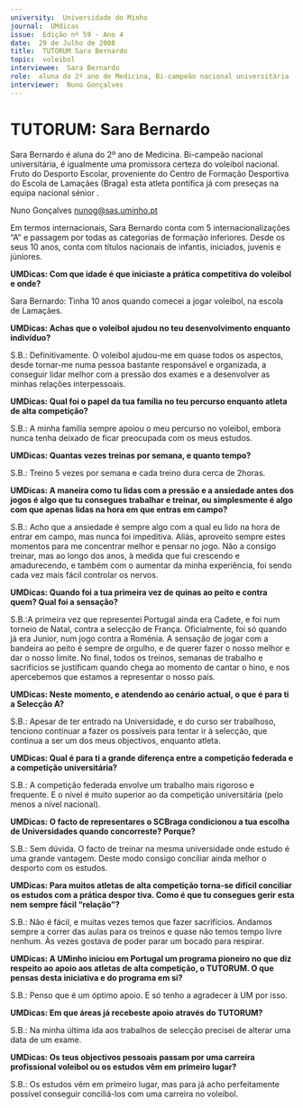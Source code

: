 ```yaml
---
university:  Universidade do Minho
journal:  UMdicas
issue:  Edição nº 59 - Ano 4
date:  29 de Julho de 2008
title:  TUTORUM Sara Bernardo
topic:  voleibol
interviewee:  Sara Bernardo
role:  aluna do 2º ano de Medicina, Bi-campeão nacional universitária
interviewer:  Nuno Gonçalves
--- 
```


# TUTORUM: Sara Bernardo 

Sara Bernardo é aluna do 2º ano de Medicina. Bi-campeão nacional universitária, é igualmente uma promissora certeza do voleibol nacional. Fruto do Desporto Escolar, proveniente do Centro de Formação Desportiva do Escola de Lamaçães (Braga) esta atleta pontifica já com preseças na equipa nacional sénior .
 
Nuno Gonçalves nunog@sas.uminho.pt 


Em termos internacionais, Sara Bernardo conta com 5 internacionalizações “A” e passagem por todas as categorias de formação inferiores. Desde os seus 10 anos, conta com títulos nacionais de infantis, iniciados, juvenis e júniores.
 

**UMDicas: Com que idade é que iniciaste a prática competitiva do voleibol e onde?**

Sara Bernardo: Tinha 10 anos quando comecei a jogar voleibol, na escola de Lamaçães.
 

**UMDicas: Achas que o voleibol ajudou no teu desenvolvimento enquanto indivíduo?**

S.B.: Definitivamente. O voleibol ajudou-me em quase todos os aspectos, desde tornar-me numa pessoa bastante responsável e organizada, a conseguir lidar melhor com a pressão dos exames e a desenvolver as minhas relações interpessoais.
 

**UMDicas: Qual foi o papel da tua família no teu percurso enquanto atleta de alta competição?**

S.B.: A minha família sempre apoiou o meu percurso no voleibol, embora nunca tenha deixado de ficar preocupada com os meus estudos.
 

**UMDicas: Quantas vezes treinas por semana, e quanto tempo?**

S.B.: Treino 5 vezes por semana e cada treino dura cerca de 2horas.
 

**UMDicas: A maneira como tu lidas com a pressão e a ansiedade antes dos jogos é algo que tu consegues trabalhar e treinar, ou simplesmente é algo com que apenas lidas na hora em que entras em campo?**

S.B.: Acho que a ansiedade é sempre algo com a qual eu lido na hora de entrar em campo, mas nunca foi impeditiva. Aliás, aproveito sempre estes momentos para me concentrar melhor e pensar no jogo.
Não a consigo treinar, mas ao longo dos anos, à medida que fui crescendo e amadurecendo, e também com o aumentar da minha experiência, foi sendo cada vez mais fácil controlar os nervos.
 

**UMDicas: Quando foi a tua primeira vez de quinas ao peito e contra quem? Qual foi a sensação?**

S.B.:A primeira vez que representei Portugal ainda era Cadete, e foi num torneio de Natal, contra a selecção de França.
Oficialmente, foi só quando já era Junior, num jogo contra a Roménia.
A sensação de jogar com a bandeira ao peito é sempre de orgulho, e de querer fazer o nosso melhor e dar o nosso limite. No final, todos os treinos, semanas de trabalho e sacrifícios se justificam quando chega ao momento de cantar o hino, e nos apercebemos que estamos a representar o nosso país.
 

**UMDicas: Neste momento, e atendendo ao cenário actual, o que é para ti a Selecção A?**

S.B.: Apesar de ter entrado na Universidade, e do curso ser trabalhoso, tenciono continuar a fazer os possíveis para tentar ir à selecção, que continua a ser um dos meus objectivos, enquanto atleta.
 

**UMDicas: Qual é para ti a grande diferença entre a competição federada e a competição universitária?**

S.B.: A competição federada envolve um trabalho mais rigoroso e frequente. E o nível é muito superior ao da competição universitária (pelo menos a nível nacional).
 

**UMDicas: O facto de representares o SCBraga condicionou a tua escolha de Universidades quando concorreste? Porque?**

S.B.: Sem dúvida. O facto de treinar na mesma universidade onde estudo é uma grande vantagem.
Deste modo consigo conciliar ainda melhor o desporto com os estudos.
 

**UMDicas: Para muitos atletas de alta competição torna-se difícil conciliar os estudos com a prática despor tiva. Como é que tu consegues gerir esta nem sempre fácil “relação”?**

S.B.: Não é fácil, e muitas vezes temos que fazer sacrifícios.
Andamos sempre a correr das aulas para os treinos e quase não temos tempo livre nenhum. Às vezes gostava de poder parar um bocado para respirar.
 

**UMDicas: A UMinho iniciou em Portugal um programa pioneiro no que diz respeito ao apoio aos atletas de alta competição, o TUTORUM. O que pensas desta iniciativa e do programa em si?**

S.B.: Penso que é um óptimo apoio.
E só tenho a agradecer à UM por isso.
 

**UMDicas: Em que áreas já recebeste apoio através do TUTORUM?**

S.B.: Na minha última ida aos trabalhos de selecção precisei de alterar uma data de um exame.
 

**UMDicas: Os teus objectivos pessoais passam por uma carreira profissional voleibol ou os estudos vêm em primeiro lugar?**

S.B.: Os estudos vêm em primeiro lugar, mas para já acho perfeitamente possível conseguir conciliá-los com uma carreira no voleibol.

